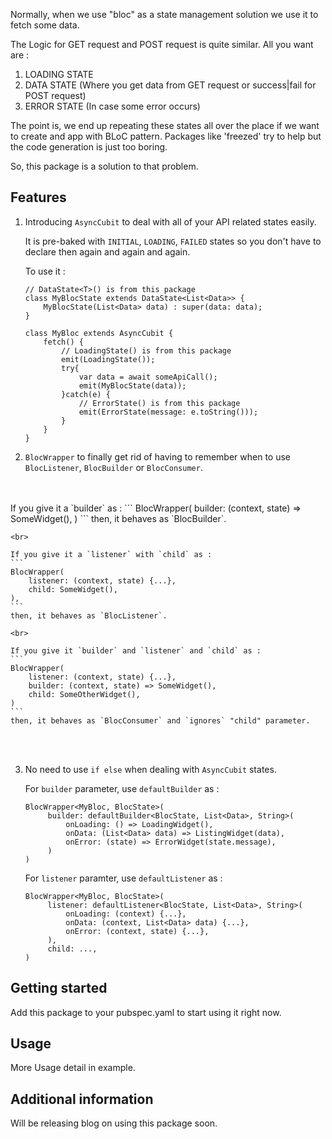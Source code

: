 <!-- 
This README describes the package. If you publish this package to pub.dev,
this README's contents appear on the landing page for your package.

For information about how to write a good package README, see the guide for
[writing package pages](https://dart.dev/guides/libraries/writing-package-pages). 

For general information about developing packages, see the Dart guide for
[creating packages](https://dart.dev/guides/libraries/create-library-packages)
and the Flutter guide for
[developing packages and plugins](https://flutter.dev/developing-packages). 
-->

Normally, when we use "bloc" as a state management solution we use it to fetch some data.

The Logic for GET request and POST request is quite similar.
All you want are :
1. LOADING STATE
2. DATA STATE (Where you get data from GET request or success|fail for POST request)
3. ERROR STATE (In case some error occurs)

The point is, we end up repeating these states all over the place if we want to create
and app with BLoC pattern. Packages like 'freezed' try to help but the code generation
is just too boring.

So, this package is a solution to that problem.

## Features

1. Introducing `AsyncCubit` to deal with all of your API related states easily.

    It is pre-baked with `INITIAL`, `LOADING`, `FAILED` states so you don't have to declare then again and again and again.

    To use it :
    ```
    // DataState<T>() is from this package
    class MyBlocState extends DataState<List<Data>> {
        MyBlocState(List<Data> data) : super(data: data);
    }

    class MyBloc extends AsyncCubit {
        fetch() {
            // LoadingState() is from this package
            emit(LoadingState());
            try{
                var data = await someApiCall();
                emit(MyBlocState(data));
            }catch(e) {
                // ErrorState() is from this package
                emit(ErrorState(message: e.toString()));
            }
        }
    }
    ```

2. `BlocWrapper` to finally get rid of having to remember when to use `BlocListener`, `BlocBuilder` or `BlocConsumer`.
<br>
<br>
    If you give it a `builder` as : 
    ```
    BlocWrapper(
        builder: (context, state) => SomeWidget(),
    )
    ```
    then, it behaves as `BlocBuilder`.

    <br>

    If you give it a `listener` with `child` as : 
    ```
    BlocWrapper(
        listener: (context, state) {...}, 
        child: SomeWidget(),
    ),
    ```
    then, it behaves as `BlocListener`.

    <br>

    If you give it `builder` and `listener` and `child` as :
    ```
    BlocWrapper(
        listener: (context, state) {...},
        builder: (context, state) => SomeWidget(),
        child: SomeOtherWidget(),
    )
    ```
    then, it behaves as `BlocConsumer` and `ignores` "child" parameter.

<br><br>

3. No need to use `if else` when dealing with `AsyncCubit` states. <br>
   
   For `builder` parameter, use `defaultBuilder` as :
   ```
   BlocWrapper<MyBloc, BlocState>(
        builder: defaultBuilder<BlocState, List<Data>, String>(
            onLoading: () => LoadingWidget(),
            onData: (List<Data> data) => ListingWidget(data),
            onError: (state) => ErrorWidget(state.message),
        )
   )
   ```

   For `listener` paramter, use `defaultListener` as :
   ```
   BlocWrapper<MyBloc, BlocState>(
        listener: defaultListener<BlocState, List<Data>, String>(
            onLoading: (context) {...},
            onData: (context, List<Data> data) {...},
            onError: (context, state) {...},
        ),
        child: ...,
   ) 
   ```


## Getting started

Add this package to your pubspec.yaml to start using it right now.

## Usage

More Usage detail in example.

## Additional information

Will be releasing blog on using this package soon.
